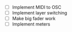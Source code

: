 - [ ] Implement MIDI to OSC
- [ ] Implement layer switching
- [ ] Make big fader work
- [ ] Implement meters
